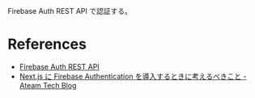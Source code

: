 Firebase Auth REST API で認証する。

# References

- [Firebase Auth REST API](https://firebase.google.com/docs/reference/rest/auth?hl=ja)
- [Next.js に Firebase Authentication を導入するときに考えるべきこと - Ateam Tech Blog](https://techblog.a-tm.co.jp/entry/2022/11/28/104757)
